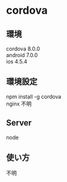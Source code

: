 # cordova

## 環境
cordova 8.0.0  
android 7.0.0  
ios 4.5.4  

## 環境設定  
npm install -g cordova  
nginx 不明
## Server
node

## 使い方  
不明   
